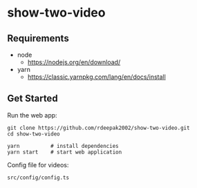 # show-two-video

## Requirements
- node
  - https://nodejs.org/en/download/
- yarn
  - https://classic.yarnpkg.com/lang/en/docs/install

## Get Started

Run the web app:

```shell
git clone https://github.com/rdeepak2002/show-two-video.git
cd show-two-video

yarn          # install dependencies
yarn start    # start web application
```

Config file for videos:
```
src/config/config.ts
```
